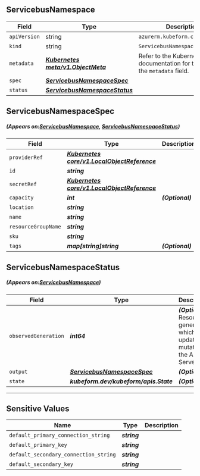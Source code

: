 ## ServicebusNamespace
| Field | Type | Description |
| ------ | ----- | ----------- |
| `apiVersion` | string | `azurerm.kubeform.com/v1alpha1` |
|    `kind` | string | `ServicebusNamespace` |
| `metadata` | ***[Kubernetes meta/v1.ObjectMeta](https://kubernetes.io/docs/reference/generated/kubernetes-api/v1.13/#objectmeta-v1-meta)***|Refer to the Kubernetes API documentation for the fields of the `metadata` field.|
| `spec` | ***[ServicebusNamespaceSpec](#ServicebusNamespaceSpec)***||
| `status` | ***[ServicebusNamespaceStatus](#ServicebusNamespaceStatus)***||
## ServicebusNamespaceSpec
##### (Appears on:[ServicebusNamespace](#ServicebusNamespace), [ServicebusNamespaceStatus](#ServicebusNamespaceStatus))
| Field | Type | Description |
| ------ | ----- | ----------- |
| `providerRef` | ***[Kubernetes core/v1.LocalObjectReference](https://kubernetes.io/docs/reference/generated/kubernetes-api/v1.13/#localobjectreference-v1-core)***||
| `id` | ***string***||
| `secretRef` | ***[Kubernetes core/v1.LocalObjectReference](https://kubernetes.io/docs/reference/generated/kubernetes-api/v1.13/#localobjectreference-v1-core)***||
| `capacity` | ***int***| ***(Optional)*** |
| `location` | ***string***||
| `name` | ***string***||
| `resourceGroupName` | ***string***||
| `sku` | ***string***||
| `tags` | ***map[string]string***| ***(Optional)*** |
## ServicebusNamespaceStatus
##### (Appears on:[ServicebusNamespace](#ServicebusNamespace))
| Field | Type | Description |
| ------ | ----- | ----------- |
| `observedGeneration` | ***int64***| ***(Optional)*** Resource generation, which is updated on mutation by the API Server.|
| `output` | ***[ServicebusNamespaceSpec](#ServicebusNamespaceSpec)***| ***(Optional)*** |
| `state` | ***kubeform.dev/kubeform/apis.State***| ***(Optional)*** |
---
## Sensitive Values
| Name | Type | Description |
|------|------|-------------|
| `default_primary_connection_string` | ***string*** ||
| `default_primary_key` | ***string*** ||
| `default_secondary_connection_string` | ***string*** ||
| `default_secondary_key` | ***string*** ||
